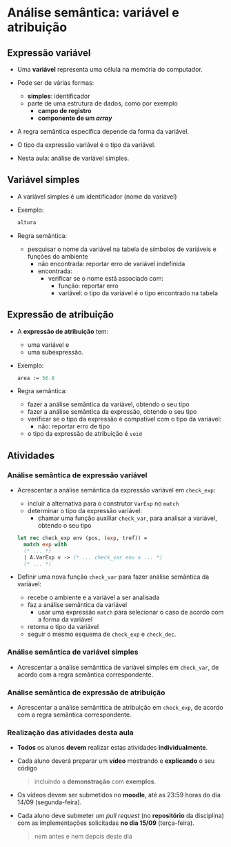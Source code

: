 # Análise semântica: variável e atribuição

## Expressão variável

- Uma **variável** representa uma célula na memória do computador.

- Pode ser de várias formas:
  - **simples**: identificador
  - parte de uma estrutura de dados, como por exemplo
    - **campo de registro**
    - **componente de um _array_**

- A regra semântica específica depende da forma da variável.

- O tipo da expressão variável é o tipo da variável.

- Nesta aula: análise de variável simples.

## Variável simples

- A variável simples é um identificador (nome da variável)

- Exemplo:
  ``` ocaml
  altura
  ```

- Regra semântica:
  - pesquisar o nome da variável na tabela de símbolos de variáveis e funções do ambiente
    - não encontrada: reportar erro de variável indefinida
    - encontrada:
      - verificar se o nome está associado com:
        - função: reportar erro
        - variável: o tipo da variável é o tipo encontrado na tabela

## Expressão de atribuição

- A **expressão de atribuição** tem:
  - uma variável e
  - uma subexpressão.

- Exemplo:
  ``` ocaml
  area := 56.8
  ```
- Regra semântica:
  - fazer a análise semântica da variável, obtendo o seu tipo
  - fazer a análise semântica da expressão, obtendo o seu tipo
  - verificar se o tipo da expressão é compatível com o tipo da variável:
    - não: reportar erro de tipo
  - o tipo da expressão de atribuição é `void`

## Atividades

### Análise semântica de expressão variável

- Acrescentar a análise semântica da expressão variável em `check_exp`:
  - incluir a alternativa para o construtor `VarExp` no `match`
  - determinar o tipo da expressão variável:
    - chamar uma função auxiliar `check_var`, para analisar a variável, obtendo o seu tipo
  ``` ocaml
  let rec check_exp env (pos, (exp, tref)) =
    match exp with
    (* ... *)
    | A.VarExp v -> (* ... check_var env x ... *)
    (* ... *)
  ```

- Definir uma nova função `check_var` para fazer análise semântica da variável:
  - recebe o ambiente e a variável a ser analisada
  - faz a análise semântica da variável
    - usar uma expressão `match` para selecionar o caso de acordo com a forma da variável
  - retorna o tipo da variável
  - seguir o mesmo esquema de `check_exp` e `check_dec`.

### Análise semântica de variável simples

- Acrescentar a análise semânttica de variável simples em `check_var`, de acordo com a regra semântica correspondente.

### Análise semântica de expressão de atribuição

- Acrescentar a análise semânttica de atribuição em `check_exp`, de acordo com a regra semântica correspondente.

### Realização das atividades desta aula

- **Todos** os alunos **devem** realizar estas atividades **individualmente**.

- Cada aluno deverá preparar um **vídeo** mostrando e **explicando** o seu código
  > incluindo a **demonstração** com **exemplos**.

- Os vídeos devem ser submetidos no **moodle**, até as 23:59 horas do dia 14/09 (segunda-feira).

- Cada aluno deve submeter um _pull request_ (no **repositório** da disciplina) com as implementações solicitadas **no dia 15/09** (terça-feira).
  > nem antes e nem depois deste dia
